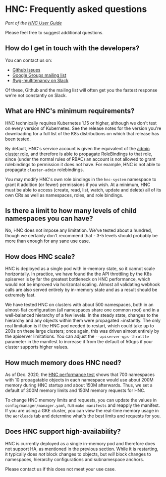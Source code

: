 # HNC: Frequently asked questions
_Part of the [HNC User Guide](README.md)_

Please feel free to suggest additional questions.

## How do I get in touch with the developers?

You can contact us on:

* [Github issues](https://github.com/kubernetes-sigs/multi-tenancy/issues)
* [Google Groups mailing list](https://groups.google.com/forum/#!forum/kubernetes-wg-multitenancy)
* [#wg-multitenancy on Slack](https://kubernetes.slack.com/messages/wg-multitenancy)

Of these, Github and the mailing list will often get you the fastest response
we're not constantly on Slack.

## What are HNC's minimum requirements?

HNC technically requires Kubernetes 1.15 or higher, although we don't test on
every version of Kubernetes. See the release notes for the version you're
downloading for a full list of the K8s distributions on which that release has
been tested.

By default, HNC's service account is given the equivalent of the [admin cluster
role](https://kubernetes.io/docs/reference/access-authn-authz/rbac/#user-facing-roles),
and therefore is able to propagate RoleBindings to that role, since (under the
normal rules of RBAC) an account is not allowed to grant rolebindings to
permission it does not have. For example, HNC is not able to propagate
`cluster-admin` rolebindings.

You may modify HNC's own role bindings in the `hnc-system` namespace to grant it
addition (or fewer) permissions if you wish. At a minimum, HNC must be able to
access (create, read, list, watch, update and delete) all of its own CRs as well
as namespaces, roles, and role bindings.

## Is there a limit to how many levels of child namespaces you can have?

No, HNC does not impose any limitation. We've tested about a hundred, though we
certainly don't recommend that - 3-5 levels should probably be more than enough
for any sane use case.

## How does HNC scale?

HNC is deployed as a single pod with in-memory state, so it cannot scale
horizontally. In practice, we have found the the API throttling by the K8s
apiserver is by far the greatest bottleneck on HNC performance, which would not
be improved via horizontal scaling. Almost all validating webhook calls are also
served entirely by in-memory state and as a result should be extremely fast.

We have tested HNC on clusters with about 500 namespaces, both in an almost-flat
configuration (all namespaces share one common root) and in a well-balanced
hierarchy of a few levels. In the steady state, changes to the hierarchy and any
objects within them were propagated ~instantly. The only real limitation is if
the HNC pod needed to restart, which could take up to 200s on these large
clusters; once again, this was driven almost entirely by the apiserver
limitations. You can adjust the `--apiserver-qps-throttle` parameter in the
manifest to increase it from the default of 50qps if your cluster supports
higher values.

## How much memory does HNC need?

As of Dec. 2020, the [HNC performance test](../../scripts/performance/README.md)
shows that 700 namespaces with 10 propagatable objects in each namespace would
use about 200M memory during HNC startup and about 150M afterwards. Thus, we set
a default of 300M memory limits and 150M memory requests for HNC.

To change HNC memory limits and requests, you can update the values in
`config/manager/manager.yaml`, run `make manifests` and reapply the manifest. If
you are using a GKE cluster, you can view the real-time memory usage in the
`Workloads` tab and determine what's the best limits and requests for you.

## Does HNC support high-availability?

HNC is currently deployed as a single in-memory pod and therefore does not
support HA, as mentioned in the previous section. While it is restarting, it
typically does _not_ block changes to objects, but _will_ block changes to
namespaces, hierarchy configurations and subnamespace anchors.

Please contact us if this does not meet your use case.
